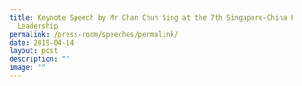 ```yaml
---
title: Keynote Speech by Mr Chan Chun Sing at the 7th Singapore‑China Forum on
  Leadership
permalink: /press-room/speeches/permalink/
date: 2019-04-14
layout: post
description: ""
image: ""
---
```

